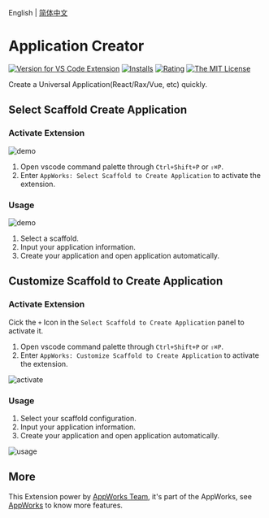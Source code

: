 English | [简体中文](https://github.com/apptools-lab/appworks/blob/master/extensions/project-creator/README.zh-CN.md)

# Application Creator

[![Version for VS Code Extension](https://vsmarketplacebadge.apphb.com/version-short/iceworks-team.iceworks-project-creator.svg?logo=visual-studio-code)](https://marketplace.visualstudio.com/items?itemName=iceworks-team.iceworks-project-creator)
[![Installs](https://vsmarketplacebadge.apphb.com/installs-short/iceworks-team.iceworks-project-creator.svg)](https://marketplace.visualstudio.com/items?itemName=iceworks-team.iceworks-project-creator)
[![Rating](https://vsmarketplacebadge.apphb.com/rating-short/iceworks-team.iceworks-project-creator.svg)](https://marketplace.visualstudio.com/items?itemName=iceworks-team.iceworks-project-creator)
[![The MIT License](https://img.shields.io/badge/license-MIT-blue.svg)](http://opensource.org/licenses/MIT)

Create a Universal Application(React/Rax/Vue, etc) quickly.

## Select Scaffold Create Application

### Activate Extension

![demo](https://img.alicdn.com/imgextra/i4/O1CN01OhH8XG1nWvomrAXtR_!!6000000005098-1-tps-1446-906.gif)

1. Open vscode command palette  through `Ctrl+Shift+P` or `⇧⌘P`.
2. Enter `AppWorks: Select Scaffold to Create Application` to activate the extension.

### Usage

![demo](https://img.alicdn.com/imgextra/i4/O1CN01Zd7Yfm29Zbg9hdM0n_!!6000000008082-1-tps-1446-906.gif)

1. Select a scaffold.
2. Input your application information.
3. Create your application and open application automatically.

## Customize Scaffold to Create Application

### Activate Extension

Cick the `+` Icon in the `Select Scaffold to Create Application` panel to activate it.


1. Open vscode command palette  through `Ctrl+Shift+P` or `⇧⌘P`.
2. Enter `AppWorks: Customize Scaffold to Create Application` to activate the extension.

![activate](https://img.alicdn.com/imgextra/i3/O1CN0123gu9U1xZoT6osOGr_!!6000000006458-1-tps-1446-906.gif)

### Usage

1. Select your scaffold configuration.
2. Input your application information.
3. Create your application and open application automatically.

![usage](https://img.alicdn.com/imgextra/i2/O1CN01nDeHJ71ODMV8dDFIv_!!6000000001671-1-tps-1446-906.gif)

## More

This Extension power by [AppWorks Team](https://marketplace.visualstudio.com/publishers/iceworks-team), it's part of the AppWorks, see [AppWorks](https://marketplace.visualstudio.com/items?itemName=iceworks-team.iceworks) to know more features.
